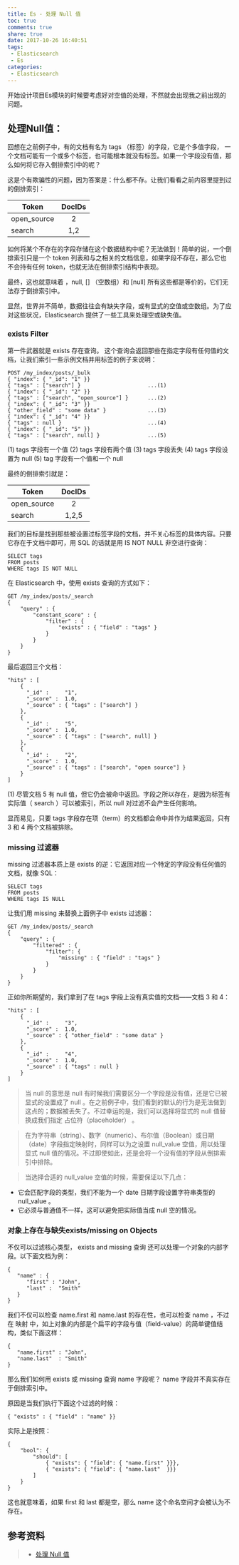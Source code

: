 ```yaml
---
title: Es - 处理 Null 值
toc: true
comments: true
share: true
date: 2017-10-26 16:40:51
tags:
 - Elasticsearch
 - Es
categories:
 - Elasticsearch
---
```


开始设计项目Es模块的时候要考虑好对空值的处理，不然就会出现我之前出现的问题。
<!-- more -->

## 处理Null值：

回想在之前例子中，有的文档有名为 tags （标签）的字段，它是个多值字段， 一个文档可能有一个或多个标签，也可能根本就没有标签。如果一个字段没有值，那么如何将它存入倒排索引中的呢？

这是个有欺骗性的问题，因为答案是：什么都不存。让我们看看之前内容里提到过的倒排索引：


| Token        | DocIDs           |
| ------------- |:-------------:|
| open_source      | 2 |
| search      | 1,2      |


如何将某个不存在的字段存储在这个数据结构中呢？无法做到！简单的说，一个倒排索引只是一个 token 列表和与之相关的文档信息，如果字段不存在，那么它也不会持有任何 token，也就无法在倒排索引结构中表现。

最终，这也就意味着 ，null, [] （空数组）和 [null] 所有这些都是等价的，它们无法存于倒排索引中。

显然，世界并不简单，数据往往会有缺失字段，或有显式的空值或空数组。为了应对这些状况，Elasticsearch 提供了一些工具来处理空或缺失值。

### exists Filter

第一件武器就是 exists 存在查询。 这个查询会返回那些在指定字段有任何值的文档，让我们索引一些示例文档并用标签的例子来说明：

```
POST /my_index/posts/_bulk
{ "index": { "_id": "1" }}
{ "tags" : ["search"] }                     ...(1)
{ "index": { "_id": "2" }}
{ "tags" : ["search", "open_source"] }      ...(2)
{ "index": { "_id": "3" }}
{ "other_field" : "some data" }             ...(3)
{ "index": { "_id": "4" }}
{ "tags" : null }                           ...(4)
{ "index": { "_id": "5" }}
{ "tags" : ["search", null] }               ...(5)

```

(1) tags 字段有一个值
(2) tags 字段有两个值
(3) tags 字段丢失
(4) tags 字段设置为 null
(5) tag 字段有一个值和一个 null

最终的倒排索引就是：

| Token        | DocIDs           |
| ------------- |:-------------:|
| open_source      | 2 |
| search      | 1,2,5      |

我们的目标是找到那些被设置过标签字段的文档，并不关心标签的具体内容。只要它存在于文档中即可，用 SQL 的话就是用 IS NOT NULL 非空进行查询：

```
SELECT tags
FROM posts
WHERE tags IS NOT NULL
```

在 Elasticsearch 中，使用 exists 查询的方式如下：

```
GET /my_index/posts/_search
{
    "query" : {
        "constant_score" : {
            "filter" : {
                "exists" : { "field" : "tags" }
            }
        }
    }
}
```

最后返回三个文档：

```
"hits" : [
    {
      "_id" :     "1",
      "_score" :  1.0,
      "_source" : { "tags" : ["search"] }
    },
    {
      "_id" :     "5",
      "_score" :  1.0,
      "_source" : { "tags" : ["search", null] } 
    },
    {
      "_id" :     "2",
      "_score" :  1.0,
      "_source" : { "tags" : ["search", "open source"] }
    }
]

```

(1) 尽管文档 5 有 null 值，但它仍会被命中返回。字段之所以存在，是因为标签有实际值（ search ）可以被索引，所以 null 对过滤不会产生任何影响。

显而易见，只要 tags 字段存在项（term）的文档都会命中并作为结果返回，只有 3 和 4 两个文档被排除。

### missing 过滤器

missing 过滤器本质上是 exists 的逆：它返回对应一个特定的字段没有任何值的文档，就像 SQL：

```
SELECT tags
FROM posts
WHERE tags IS NULL
```

让我们用 missing 来替换上面例子中 exists 过滤器：

```
GET /my_index/posts/_search
{
    "query" : {
        "filtered" : {
            "filter": {
                "missing" : { "field" : "tags" }
            }
        }
    }
}
```

正如你所期望的，我们拿到了在 tags 字段上没有真实值的文档——文档 3 和 4：

```
"hits" : [
    {
      "_id" :     "3",
      "_score" :  1.0,
      "_source" : { "other_field" : "some data" }
    },
    {
      "_id" :     "4",
      "_score" :  1.0,
      "_source" : { "tags" : null }
    }
]
```

> 当 null 的意思是 null
有时候我们需要区分一个字段是没有值，还是它已被显式的设置成了 null 。在之前例子中，我们看到的默认的行为是无法做到这点的；数据被丢失了。不过幸运的是，我们可以选择将显式的 null 值替换成我们指定 占位符（placeholder） 。

>在为字符串（string）、数字（numeric）、布尔值（Boolean）或日期（date）字段指定映射时，同样可以为之设置 null_value 空值，用以处理显式 null 值的情况。不过即使如此，还是会将一个没有值的字段从倒排索引中排除。

>当选择合适的 null_value 空值的时候，需要保证以下几点：
 - 它会匹配字段的类型，我们不能为一个 date 日期字段设置字符串类型的 null_value 。
 - 它必须与普通值不一样，这可以避免把实际值当成 null 空的情况。

### 对象上存在与缺失exists/missing on Objects

不仅可以过滤核心类型， exists and missing 查询 还可以处理一个对象的内部字段。以下面文档为例：

```
{
   "name" : {
      "first" : "John",
      "last" :  "Smith"
   }
}
```

我们不仅可以检查 name.first 和 name.last 的存在性，也可以检查 name ，不过在 映射 中，如上对象的内部是个扁平的字段与值（field-value）的简单键值结构，类似下面这样：

```
{
   "name.first" : "John",
   "name.last"  : "Smith"
}
```

那么我们如何用 exists 或 missing 查询 name 字段呢？ name 字段并不真实存在于倒排索引中。

原因是当我们执行下面这个过滤的时候：

```
{ "exists" : { "field" : "name" }}
```

实际上是按照：
```
{
    "bool": {
        "should": [
            { "exists": { "field": { "name.first" }}},
            { "exists": { "field": { "name.last"  }}}
        ]
    }
}
```

这也就意味着，如果 first 和 last 都是空，那么 name 这个命名空间才会被认为不存在。



## 参考资料
> - [处理 Null 值](https://www.elastic.co/guide/cn/elasticsearch/guide/current/_dealing_with_null_values.html)

